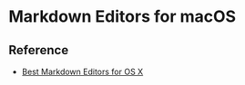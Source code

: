 # Markdown Editors for macOS

## Reference

- [Best Markdown Editors for OS X](https://www.raywenderlich.com/119949/top-five-markdown-editors)
